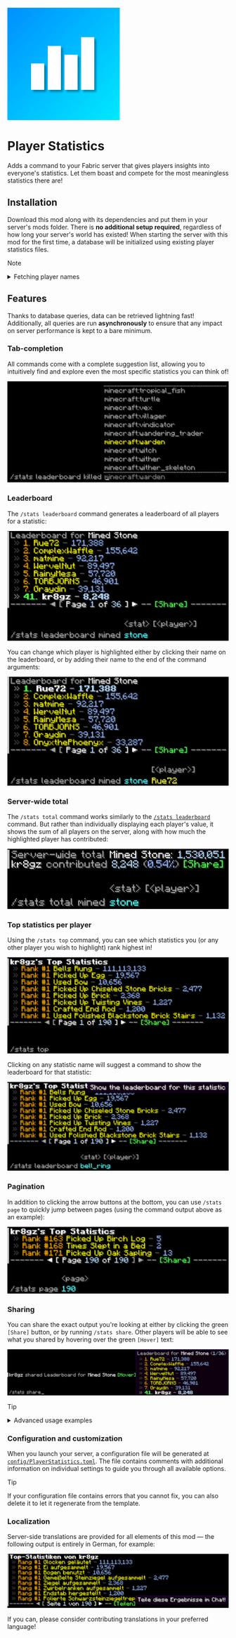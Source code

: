 ![Player Statistics icon](src/main/resources/assets/playerstatistics/icon.png)

# Player Statistics
Adds a command to your Fabric server that gives players insights into everyone's statistics.
Let them boast and compete for the most meaningless statistics there are!

## Installation
Download this mod along with its dependencies and put them in your server's mods folder.
There is **no additional setup required**, regardless of how long your server's world has existed!
When starting the server with this mod for the first time, a database will be initialized using existing player statistics files.

> [!NOTE]
> <details>
> <summary>Fetching player names</summary>
> Player names are initially obtained through the user cache (the <code>usercache.json</code> file in the server folder).
> This means that only the most recently used (by default) 1,000 player names can be inserted into the database on initialization.
> Missing player names will be updated when the affected players rejoin your server.
> </details>

## Features
Thanks to database queries, data can be retrieved lightning fast! Additionally, all queries are run **asynchronously**
to ensure that any impact on server performance is kept to a bare minimum.

### Tab-completion
All commands come with a complete suggestion list, allowing you to intuitively find and explore
even the most specific statistics you can think of!

![Tab-completion showcase](gallery/tab-suggestions.png)

### Leaderboard
The `/stats leaderboard` command generates a leaderboard of all players for a statistic:

![Leaderboard example](gallery/leaderboard.png)

You can change which player is highlighted either by clicking their name on the leaderboard,
or by adding their name to the end of the command arguments:

![Custom leaderboard highlight](gallery/leaderboard-highlight.png)

### Server-wide total
The `/stats total` command works similarly to the [`/stats leaderboard`](#leaderboard) command.
But rather than individually displaying each player's value, it shows the sum of all players on the server,
along with how much the highlighted player has contributed:

![Example of server-wide total and contribution](gallery/server-total.png)

### Top statistics per player
Using the `/stats top` command, you can see which statistics you (or any other player you wish to highlight) rank highest in!

![Player top statistics example](gallery/player-top.png)

Clicking on any statistic name will suggest a command to show the leaderboard for that statistic:

![Example suggestion to display leaderboard](gallery/leaderboard-suggestion.png)

### Pagination
In addition to clicking the arrow buttons at the bottom, you can use `/stats page`
to quickly jump between pages (using the command output above as an example):

![Pagination example](gallery/pages.png)

### Sharing
You can share the exact output you're looking at either by clicking the green `[Share]` button, or by running `/stats share`.
Other players will be able to see what you shared by hovering over the green `[Hover]` text:

![Sharing example](gallery/sharing.png)

> [!TIP]
> <details>
> <summary>Advanced usage examples</summary>
> 
> ### Precise values
> Hovering over certain types of values will show them in more precise units:
> 
> ![Example of precise value in hover text](gallery/hover-value.png)
> 
> ### Random statistics
> Instead of specifying a statistic, you can also let the mod choose one for you:
> 
> ![Random leaderboard](gallery/random-leaderboard.png)
> 
> ### Remove highlight
> You can create command output without any highlight by specifying a non-existent player name, such as `-`:
> 
> ![Example leaderboard without highlight](gallery/remove-highlight.png)
> </details>

### Configuration and customization
When you launch your server, a configuration file will be generated at
[`config/PlayerStatistics.toml`](src/main/resources/config.toml).
The file contains comments with additional information on individual settings to guide you through all available options.

> [!TIP]
> If your configuration file contains errors that you cannot fix,
> you can also delete it to let it regenerate from the template.

### Localization
Server-side translations are provided for all elements of this mod &mdash;
the following output is entirely in German, for example:

![German translation example](gallery/translations.png)

If you can, please consider contributing translations in your preferred language!
